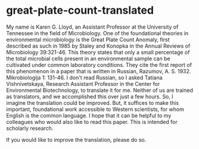# great-plate-count-translated
My name is Karen G. Lloyd, an Assistant Professor at the University of Tennessee in the field of Microbiology. One of the foundational theories in environmental microbiology is the Great Plate Count Anomaly, first described as such in 1985 by Staley and Konopka in the Annual Reviews of Microbiology 39:321-46. This theory states that only a small percentage of the total microbial cells present in an environmental sample can be cultivated under common laboratory conditions. They cite the first report of this phenomenon in a paper that is written in Russian, Razumov, A. S. 1932. Mikrobiologija 1: 131-46. I don't read Russian, so I asked Tatiana Vishnivetskaya, Research Assistant Professor in the Center for Environmental Biotechnology, to translate it for me. Neither of us are trained as translators, and we accomplished this over just a few hours. So, I imagine the translation could be improved. But, it suffices to make this important, foundational work accessible to Western scientists, for whom English is the common language. I hope that it can be helpful to my colleagues who would also like to read this paper. This is intended for scholarly research.

If you would like to improve the translation, please do so.
